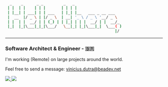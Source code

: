 ```sh
  _    _      _ _         _   _                     
 | |  | |    | | |       | | | |                    
 | |__| | ___| | | ___   | |_| |__   ___ _ __ ___   
 |  __  |/ _ \ | |/ _ \  | __| '_ \ / _ \ '__/ _ \  
 | |  | |  __/ | | (_) | | |_| | | |  __/ | |  __/_ 
 |_|  |_|\___|_|_|\___/   \__|_| |_|\___|_|  \___( )
                                                 |/                                                                            
```
---

### Software Architect & Engineer - :brazil:

I'm working (Remote) on large projects around the world.

Feel free to send a message: vinicius.dutra@beadev.net  

<a target="_blank" href="https://www.linkedin.com/in/vinicius-morais-dutra-5260bb116/">
  <img src="https://img.shields.io/badge/-LinkedIn-blue?style=flat-square&logo=Linkedin&logoColor=white&link=https://www.linkedin.com/in/vinicius-morais-dutra-5260bb116/" />
</a>

<a target="_blank" href="https://beadev.net">
  <img src="https://img.shields.io/badge/blog-beadev.net-black" />
</a>
